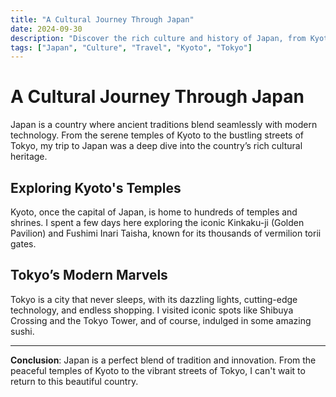 ```yaml
---
title: "A Cultural Journey Through Japan"
date: 2024-09-30
description: "Discover the rich culture and history of Japan, from Kyoto temples to Tokyo's modern skyline."
tags: ["Japan", "Culture", "Travel", "Kyoto", "Tokyo"]
---
```


# A Cultural Journey Through Japan

Japan is a country where ancient traditions blend seamlessly with modern technology. From the serene temples of Kyoto to the bustling streets of Tokyo, my trip to Japan was a deep dive into the country’s rich cultural heritage.

## Exploring Kyoto's Temples

Kyoto, once the capital of Japan, is home to hundreds of temples and shrines. I spent a few days here exploring the iconic Kinkaku-ji (Golden Pavilion) and Fushimi Inari Taisha, known for its thousands of vermilion torii gates.


## Tokyo’s Modern Marvels

Tokyo is a city that never sleeps, with its dazzling lights, cutting-edge technology, and endless shopping. I visited iconic spots like Shibuya Crossing and the Tokyo Tower, and of course, indulged in some amazing sushi.

---

**Conclusion**: Japan is a perfect blend of tradition and innovation. From the peaceful temples of Kyoto to the vibrant streets of Tokyo, I can't wait to return to this beautiful country.
